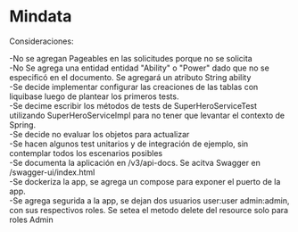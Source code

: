 # Mindata  
Consideraciones:  

-No se agregan Pageables en las solicitudes porque no se solicita  
-No Se agrega una entidad entidad "Ability" o "Power"  dado que no se especificó en el documento. Se agregará un atributo String ability  
-Se decide implementar configurar las creaciones de las tablas con liquibase luego de plantear los primeros tests.  
-Se decime escribir los métodos de tests de SuperHeroServiceTest utilizando SuperHeroServiceImpl para no tener que levantar el contexto de Spring.  
-Se decide no evaluar los objetos para actualizar   
-Se hacen algunos test unitarios y de integración de ejemplo, sin contemplar todos los escenarios posibles  
-Se documenta la aplicación en /v3/api-docs. Se acitva Swagger en /swagger-ui/index.html  
-Se dockeriza la app, se agrega un compose para exponer el puerto de la app.  
-Se agrega segurida a la app, se dejan dos usuarios user:user admin:admin, con sus respectivos roles. Se setea el metodo delete del resource solo para roles Admin  





